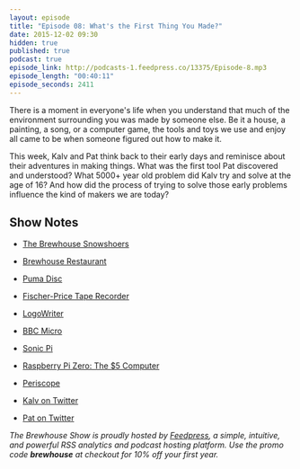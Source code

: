 ```yaml
---
layout: episode
title: "Episode 08: What's the First Thing You Made?"
date: 2015-12-02 09:30
hidden: true
published: true
podcast: true
episode_link: http://podcasts-1.feedpress.co/13375/Episode-8.mp3
episode_length: "00:40:11"
episode_seconds: 2411
---
```


There is a moment in everyone's life when you understand that much of the environment surrounding you was made by someone else. Be it a house, a painting, a song, or a computer game, the tools and toys we use and enjoy all came to be when someone figured out how to make it.

This week, Kalv and Pat think back to their early days and reminisce about their adventures in making things. What was the first tool Pat discovered and understood? What 5000+ year old problem did Kalv try and solve at the age of 16? And how did the process of trying to solve those early problems influence the kind of makers we are today?

<!-- break -->

## Show Notes

- [The Brewhouse Snowshoers](https://twitter.com/whistlerolympic/status/669972532124999680)
- [Brewhouse Restaurant](http://www.mjg.ca/brewhouse/)
- [Puma Disc](http://about.puma.com/en/this-is-puma/history#90s)
- [Fischer-Price Tape Recorder](http://www.thisoldtoy.com/l_fp_set/toy-pages/3000s/3818-taperecorder.html)
- [LogoWriter](https://archive.org/details/LogoWriterScreencast)
- [BBC Micro](https://en.wikipedia.org/wiki/BBC_Micro)
- [Sonic Pi](http://sonic-pi.net)
- [Raspberry Pi Zero: The $5 Computer](https://www.raspberrypi.org/blog/raspberry-pi-zero/)
- [Periscope](https://www.periscope.tv)

- [Kalv on Twitter](http://twitter.com/kalv)
- [Pat on Twitter](http://twitter.com/patdryburgh)

*The Brewhouse Show is proudly hosted by [Feedpress][FP], a simple, intuitive, and powerful RSS analytics and podcast hosting platform. Use the promo code **brewhouse** at checkout for 10% off your first year.*

[FP]: http://feed.press
[TBS]: http://brewhouse.io/show/
